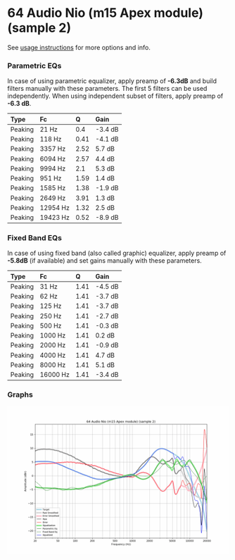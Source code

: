 # 64 Audio Nio (m15 Apex module) (sample 2)
See [usage instructions](https://github.com/jaakkopasanen/AutoEq#usage) for more options and info.

### Parametric EQs
In case of using parametric equalizer, apply preamp of **-6.3dB** and build filters manually
with these parameters. The first 5 filters can be used independently.
When using independent subset of filters, apply preamp of **-6.3 dB**.

| Type    | Fc       |    Q | Gain    |
|:--------|:---------|:-----|:--------|
| Peaking | 21 Hz    | 0.4  | -3.4 dB |
| Peaking | 118 Hz   | 0.41 | -4.1 dB |
| Peaking | 3357 Hz  | 2.52 | 5.7 dB  |
| Peaking | 6094 Hz  | 2.57 | 4.4 dB  |
| Peaking | 9994 Hz  | 2.1  | 5.3 dB  |
| Peaking | 951 Hz   | 1.59 | 1.4 dB  |
| Peaking | 1585 Hz  | 1.38 | -1.9 dB |
| Peaking | 2649 Hz  | 3.91 | 1.3 dB  |
| Peaking | 12954 Hz | 1.32 | 2.5 dB  |
| Peaking | 19423 Hz | 0.52 | -8.9 dB |

### Fixed Band EQs
In case of using fixed band (also called graphic) equalizer, apply preamp of **-5.8dB**
(if available) and set gains manually with these parameters.

| Type    | Fc       |    Q | Gain    |
|:--------|:---------|:-----|:--------|
| Peaking | 31 Hz    | 1.41 | -4.5 dB |
| Peaking | 62 Hz    | 1.41 | -3.7 dB |
| Peaking | 125 Hz   | 1.41 | -3.7 dB |
| Peaking | 250 Hz   | 1.41 | -2.7 dB |
| Peaking | 500 Hz   | 1.41 | -0.3 dB |
| Peaking | 1000 Hz  | 1.41 | 0.2 dB  |
| Peaking | 2000 Hz  | 1.41 | -0.9 dB |
| Peaking | 4000 Hz  | 1.41 | 4.7 dB  |
| Peaking | 8000 Hz  | 1.41 | 5.1 dB  |
| Peaking | 16000 Hz | 1.41 | -3.4 dB |

### Graphs
![](./64%20Audio%20Nio%20(m15%20Apex%20module)%20(sample%202).png)